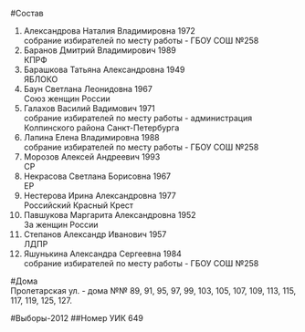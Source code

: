 #Состав
1. Александрова Наталия Владимировна 1972   
    собрание избирателей по месту работы - ГБОУ СОШ №258
2. Баранов Дмитрий Владимирович 1989   
    КПРФ
3. Барашкова Татьяна Александровна 1949   
    ЯБЛОКО
4. Баун Светлана Леонидовна 1967   
    Союз женщин России
5. Галахов Василий Вадимович 1971   
    собрание избирателей по месту работы - администрация Колпинского района Санкт-Петербурга
6. Лапина Елена Владимировна 1988   
    собрание избирателей по месту работы - ГБОУ СОШ №258
7. Морозов Алексей Андреевич 1993   
    СР
8. Некрасова Светлана Борисовна 1967   
    ЕР
9. Нестерова Ирина Александровна 1977   
    Российский Красный Крест
10. Павшукова Маргарита Александровна 1952   
    За женщин России
11. Степанов Александр Иванович 1957   
    ЛДПР
12. Яшунькина Александра Сергеевна 1984   
    собрание избирателей по месту работы - ГБОУ СОШ №258

#Дома  
Пролетарская ул. - дома №№ 89, 91, 95, 97, 99, 103, 105, 107, 109, 113, 115, 117, 119, 125, 127.

#Выборы-2012
##Номер УИК
649
